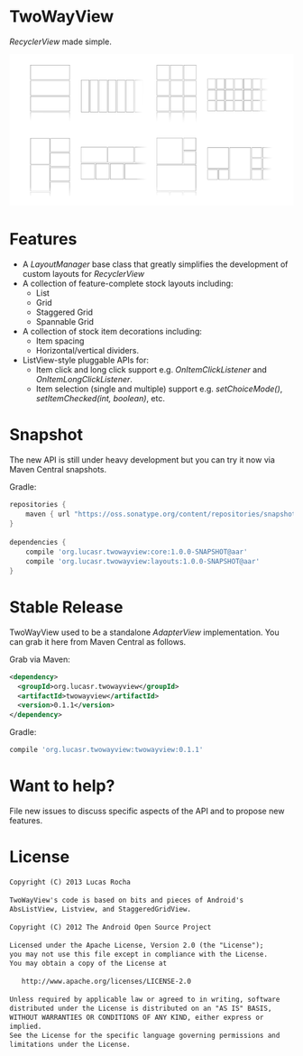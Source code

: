 TwoWayView
==========

*RecyclerView* made simple.

![](images/sample.png)

Features
========

* A *LayoutManager* base class that greatly simplifies the development of custom layouts for *RecyclerView*
* A collection of feature-complete stock layouts including:
  * List
  * Grid
  * Staggered Grid
  * Spannable Grid
* A collection of stock item decorations including:
  * Item spacing
  * Horizontal/vertical dividers.
* ListView-style pluggable APIs for:
  * Item click and long click support e.g. *OnItemClickListener* and *OnItemLongClickListener*.
  * Item selection (single and multiple) support e.g. *setChoiceMode()*, *setItemChecked(int, boolean)*, etc.

Snapshot
========

The new API is still under heavy development but you can try it now via Maven Central snapshots.

Gradle:
```groovy
repositories {
    maven { url "https://oss.sonatype.org/content/repositories/snapshots/" }
}

dependencies {
    compile 'org.lucasr.twowayview:core:1.0.0-SNAPSHOT@aar'
    compile 'org.lucasr.twowayview:layouts:1.0.0-SNAPSHOT@aar'
}
```

Stable Release
==============

TwoWayView used to be a standalone *AdapterView* implementation. You can grab it here from Maven Central as follows.

Grab via Maven:
```xml
<dependency>
  <groupId>org.lucasr.twowayview</groupId>
  <artifactId>twowayview</artifactId>
  <version>0.1.1</version>
</dependency>
```

Gradle:
```groovy
compile 'org.lucasr.twowayview:twowayview:0.1.1'
```


Want to help?
=============

File new issues to discuss specific aspects of the API and to propose new
features.

License
=======

    Copyright (C) 2013 Lucas Rocha

    TwoWayView's code is based on bits and pieces of Android's
    AbsListView, Listview, and StaggeredGridView.

    Copyright (C) 2012 The Android Open Source Project

    Licensed under the Apache License, Version 2.0 (the "License");
    you may not use this file except in compliance with the License.
    You may obtain a copy of the License at

       http://www.apache.org/licenses/LICENSE-2.0

    Unless required by applicable law or agreed to in writing, software
    distributed under the License is distributed on an "AS IS" BASIS,
    WITHOUT WARRANTIES OR CONDITIONS OF ANY KIND, either express or implied.
    See the License for the specific language governing permissions and
    limitations under the License.

